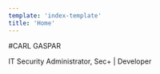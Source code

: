 ```yaml
---
template: 'index-template'
title: 'Home'
---
```


#CARL GASPAR

IT Security Administrator, Sec+ | Developer

